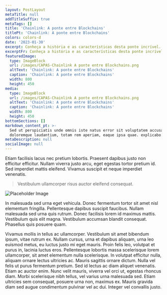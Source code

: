 ```yaml
---
layout: PostLayout
metaTitle: null
addTitleSuffix: true
metaTags: []
title: 'Chainlink: A ponte entre Blockchains'
titlePt: 'Chainlink: A ponte entre Blockchains'
colors: colors-d
date: '2023-01-30'
excerpt: Conheça a história e as características desta ponte incrível.
excerptFr: Conheça a história e as características desta ponte incrível.
featuredImage:
  type: ImageBlock
  url: /images/CAPAS-Chainlink A ponte entre Blockchains.png
  altText: 'Chainlink: A ponte entre Blockchains'
  caption: 'Chainlink: A ponte entre Blockchains'
  width: 800
  height: 450
media:
  type: ImageBlock
  url: /images/CAPAS-Chainlink A ponte entre Blockchains.png
  altText: 'Chainlink: A ponte entre Blockchains'
  caption: 'Chainlink: A ponte entre Blockchains'
  width: 800
  height: 450
bottomSections: []
markdown_content_pt: >-
  Sed ut perspiciatis unde omnis iste natus error sit voluptatem accusantium
  doloremque laudantium, totam rem aperiam, eaque ipsa quae. explicabo.
metaDescription: null
socialImage: null
---
```

Etiam facilisis lacus nec pretium lobortis. Praesent dapibus justo non efficitur efficitur. Nullam viverra justo arcu, eget egestas tortor pretium id. Sed imperdiet mattis eleifend. Vivamus suscipit et neque imperdiet venenatis.

> Vestibulum ullamcorper risus auctor eleifend consequat.

![Placeholder Image](https://assets.stackbit.com/components/images/default/post-4.jpeg)

In malesuada sed urna eget vehicula. Donec fermentum tortor sit amet nisl elementum fringilla. Pellentesque dapibus suscipit faucibus. Nullam malesuada sed urna quis rutrum. Donec facilisis lorem id maximus mattis. Vestibulum quis elit magna. Vestibulum accumsan blandit consequat. Phasellus quis posuere quam.

Vivamus mollis in tellus ac ullamcorper. Vestibulum sit amet bibendum ipsum, vitae rutrum ex. Nullam cursus, urna et dapibus aliquam, urna leo euismod metus, eu luctus justo mi eget mauris. Proin felis leo, volutpat et purus in, lacinia luctus eros. Pellentesque lobortis massa scelerisque lorem ullamcorper, sit amet elementum nulla scelerisque. In volutpat efficitur nulla, aliquam ornare lectus ultricies ac. Mauris sagittis ornare dictum. Nulla vel felis ut purus fermentum pretium. Sed id lectus ac diam aliquet venenatis. Etiam ac auctor enim. Nunc velit mauris, viverra vel orci ut, egestas rhoncus diam. Morbi scelerisque nibh tellus, vel varius urna malesuada sed. Etiam ultricies sem consequat, posuere urna non, maximus ex. Mauris gravida diam sed augue condimentum pulvinar vel ac dui. Integer vel convallis justo.